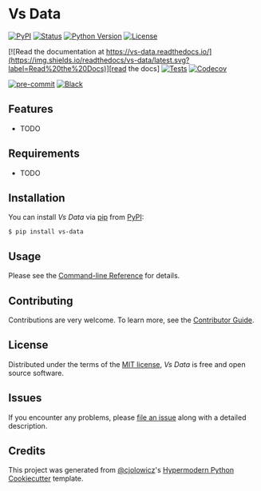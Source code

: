 # Vs Data

[![PyPI](https://img.shields.io/pypi/v/vs-data.svg)][pypi_]
[![Status](https://img.shields.io/pypi/status/vs-data.svg)][status]
[![Python Version](https://img.shields.io/pypi/pyversions/vs-data)][python version]
[![License](https://img.shields.io/pypi/l/vs-data)][license]

[![Read the documentation at https://vs-data.readthedocs.io/](https://img.shields.io/readthedocs/vs-data/latest.svg?label=Read%20the%20Docs)][read the docs]
[![Tests](https://github.com/tombola/vs-data/workflows/Tests/badge.svg)][tests]
[![Codecov](https://codecov.io/gh/tombola/vs-data/branch/main/graph/badge.svg)][codecov]

[![pre-commit](https://img.shields.io/badge/pre--commit-enabled-brightgreen?logo=pre-commit&logoColor=white)][pre-commit]
[![Black](https://img.shields.io/badge/code%20style-black-000000.svg)][black]

[pypi_]: https://pypi.org/project/vs-data/
[status]: https://pypi.org/project/vs-data/
[python version]: https://pypi.org/project/vs-data
[read the docs]: https://vs-data.readthedocs.io/
[tests]: https://github.com/tombola/vs-data/actions?workflow=Tests
[codecov]: https://app.codecov.io/gh/tombola/vs-data
[pre-commit]: https://github.com/pre-commit/pre-commit
[black]: https://github.com/psf/black

## Features

- TODO

## Requirements

- TODO

## Installation

You can install _Vs Data_ via [pip] from [PyPI]:

```console
$ pip install vs-data
```

## Usage

Please see the [Command-line Reference] for details.

## Contributing

Contributions are very welcome.
To learn more, see the [Contributor Guide].

## License

Distributed under the terms of the [MIT license][license],
_Vs Data_ is free and open source software.

## Issues

If you encounter any problems,
please [file an issue] along with a detailed description.

## Credits

This project was generated from [@cjolowicz]'s [Hypermodern Python Cookiecutter] template.

[@cjolowicz]: https://github.com/cjolowicz
[pypi]: https://pypi.org/
[hypermodern python cookiecutter]: https://github.com/cjolowicz/cookiecutter-hypermodern-python
[file an issue]: https://github.com/tombola/vs-data/issues
[pip]: https://pip.pypa.io/

<!-- github-only -->

[license]: https://github.com/tombola/vs-data/blob/main/LICENSE
[contributor guide]: https://github.com/tombola/vs-data/blob/main/CONTRIBUTING.md
[command-line reference]: https://vs-data.readthedocs.io/en/latest/usage.html

